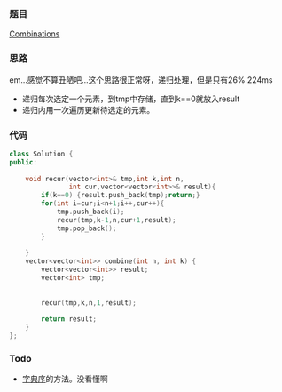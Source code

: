 ### 题目
[Combinations](https://leetcode-cn.com/problems/combinations/submissions/)
### 思路
em...感觉不算丑陋吧...这个思路很正常呀，递归处理，但是只有26% 224ms

+ 递归每次选定一个元素，到tmp中存储，直到k==0就放入result
+ 递归内用一次遍历更新待选定的元素。
### 代码
```c++
class Solution {
public:
    
    void recur(vector<int>& tmp,int k,int n,
               int cur,vector<vector<int>>& result){
        if(k==0) {result.push_back(tmp);return;}
        for(int i=cur;i<n+1;i++,cur++){
            tmp.push_back(i);
            recur(tmp,k-1,n,cur+1,result);
            tmp.pop_back();
        }
        
    }
    vector<vector<int>> combine(int n, int k) {
        vector<vector<int>> result;
        vector<int> tmp;
        
        
        recur(tmp,k,n,1,result);
        
        return result;
    }
};
```
### Todo
+ [字典序](https://leetcode-cn.com/problems/combinations/solution/zu-he-by-leetcode/)的方法。没看懂啊
